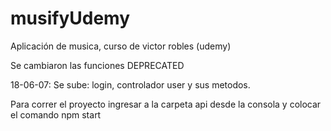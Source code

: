 # musifyUdemy
Aplicación de musica, curso de victor robles (udemy)

Se cambiaron las funciones DEPRECATED

18-06-07:
  Se sube: login, controlador user y sus metodos.
  
  
  
  Para correr el proyecto ingresar a la carpeta api desde la consola y colocar el comando npm start
